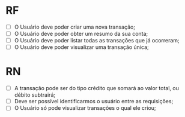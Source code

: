 # RF 

- [ ] O Usuário deve poder criar uma nova transação;
- [ ] O Usuário deve poder obter um resumo da sua conta;
- [ ] O Usuário deve poder listar todas as transações que já ocorreram;
- [ ] O Usuário deve poder visualizar uma transação única;

# RN

- [ ] A transação pode ser do tipo crédito que somará ao valor total, ou débito subtrairá;
- [ ] Deve ser possível identificarmos o usuário entre as requisições;
- [ ] O Usuário só pode visualizar transações o qual ele criou;
